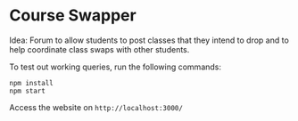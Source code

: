 # Course Swapper

Idea: Forum to allow students to post classes that they intend to drop and to help coordinate class swaps with other students. 

To test out working queries, run the following commands: 

```
npm install
npm start
```
Access the website on ```http://localhost:3000/```
